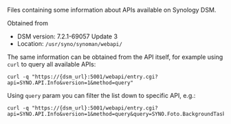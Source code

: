 Files containing some information about APIs available on Synology
DSM.

Obtained from
* DSM version: 7.2.1-69057 Update 3
* Location: `/usr/syno/synoman/webapi/`

The same information can be obtained from the API itself, for example
using `curl` to query all available APIs:

```
curl -q "https://{dsm_url}:5001/webapi/entry.cgi?api=SYNO.API.Info&version=1&method=query"
```

Using `query` param you can filter the list down to specific API,
e.g.:

```
curl -q "https://{dsm_url}:5001/webapi/entry.cgi?api=SYNO.API.Info&version=1&method=query&query=SYNO.Foto.BackgroundTask.File"
```

